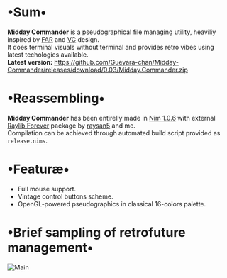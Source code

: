 # •Sum•
__Midday Commander__ is a pseudographical file managing utility, heaviliy inspired by [FAR](https://github.com/FarGroup/FarManager) and [VC](https://web.archive.org/web/20070929061041/http://www.egner-online.de/vc/en/intro.shtml) design.  
It does terminal visuals without terminal and provides retro vibes using latest techologies available.  
__Latest version:__ https://github.com/Guevara-chan/Midday-Commander/releases/download/0.03/Midday.Commander.zip

# •Reassembling•
__Midday Commander__ has been entirelly made in [Nim 1.0.6](https://nim-lang.org) with external [Raylib Forever](https://github.com/Guevara-chan/Raylib-Forever) package by [raysan5](https://github.com/raysan5) and me.  
Compilation can be achieved through automated build script provided as `release.nims`.

# •Featuræ•
* Full mouse support.
* Vintage control buttons scheme.
* OpenGL-powered pseudographics in classical 16-colors palette.

# •Brief sampling of retrofuture management•
![Main](https://user-images.githubusercontent.com/8768470/77317311-08a89800-6d1c-11ea-92b8-2c2cb32c10da.png)
